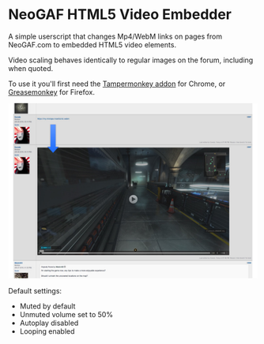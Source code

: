 # NeoGAF HTML5 Video Embedder
A simple userscript that changes Mp4/WebM links on pages from NeoGAF.com to embedded HTML5 video elements.

Video scaling behaves identically to regular images on the forum, including when quoted. 

To use it you'll first need the [Tampermonkey addon](https://chrome.google.com/webstore/detail/tampermonkey/dhdgffkkebhmkfjojejmpbldmpobfkfo?hl=en) for Chrome, or [Greasemonkey](https://addons.mozilla.org/en-US/firefox/addon/greasemonkey/) for Firefox.

![screenshot](https://raw.githubusercontent.com/Coreda/neogaf-html5-video/master/Screenshot.jpg)

Default settings:
- Muted by default
- Unmuted volume set to 50%
- Autoplay disabled
- Looping enabled
